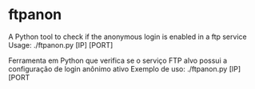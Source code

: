 # ftpanon
A Python tool to check if the anonymous login is enabled in a ftp service
Usage: ./ftpanon.py [IP] [PORT]

Ferramenta em Python que verifica se o serviço FTP alvo possui a configuração de login anônimo ativo 
Exemplo de uso: ./ftpanon.py [IP] [PORT
